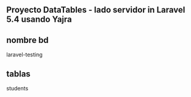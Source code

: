 
## Proyecto DataTables - lado servidor  in Laravel 5.4 usando Yajra

## nombre bd 
laravel-testing
## tablas
students